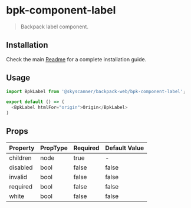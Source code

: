 # bpk-component-label

> Backpack label component.

## Installation

Check the main [Readme](https://github.com/skyscanner/backpack#usage) for a complete installation guide.

## Usage

```js
import BpkLabel from '@skyscanner/backpack-web/bpk-component-label';

export default () => (
  <BpkLabel htmlFor="origin">Origin</BpkLabel>
)
```

## Props

| Property  | PropType | Required | Default Value |
| --------- | -------- | -------- | ------------- |
| children  | node     | true     | -             |
| disabled  | bool     | false    | false         |
| invalid   | bool     | false    | false         |
| required  | bool     | false    | false         |
| white     | bool     | false    | false         |
